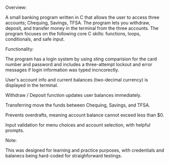 Overview:

A small banking program written in C that allows the user to access three accounts; Chequing, Savings, TFSA. The program lets you withdraw, deposit, and transfer money in the terminal from the three accounts. 
The program focuses on the following core C skills: functions, loops, conditionals, and safe input.


Functionality:

The program has a login system by using sting comparision for the card number and password and includes a three-attempt lockout and error messages if login information was typed incncorectly.

User's account info and current balances (two-decimal currency) is displayed in the terminal.

Withdraw / Deposit function updates user balances immediately.

Transferring move the funds between Chequing, Savings, and TFSA.

Prevents overdrafts, meaning account balance cannot exceed less than $0.

Input validation for menu choices and account selection, with helpful prompts.


Note:

This was designed for learning and practice purposes, with credentials and balanecs being hard-coded for straighforward testings.
